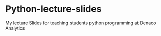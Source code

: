 # Python-lecture-slides
My lecture Slides for teaching students python programming at Denaco Analytics
